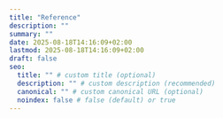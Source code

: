 ```yaml
---
title: "Reference"
description: ""
summary: ""
date: 2025-08-18T14:16:09+02:00
lastmod: 2025-08-18T14:16:09+02:00
draft: false
seo:
  title: "" # custom title (optional)
  description: "" # custom description (recommended)
  canonical: "" # custom canonical URL (optional)
  noindex: false # false (default) or true
---
```

